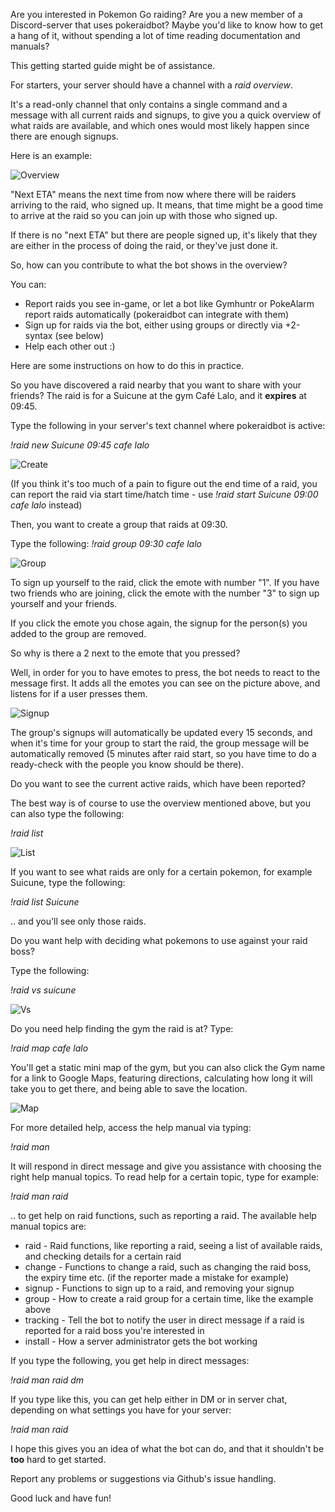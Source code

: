 Are you interested in Pokemon Go raiding? Are you a new member of a Discord-server that uses pokeraidbot? 
Maybe you'd like to know how to get a hang of it, without spending a lot of time reading documentation and manuals?

This getting started guide might be of assistance.

For starters, your server should have a channel with a *raid overview*.

It's a read-only channel that only contains a single command and a message with
all current raids and signups, to give you a quick overview of what raids are available, and which ones
would most likely happen since there are enough signups.

Here is an example:

![Overview](img/overview_en.png)

"Next ETA" means the next time from now where there will be raiders arriving to the raid, who signed up.
It means, that time might be a good time to arrive at the raid so you can join up with those who signed up.

If there is no "next ETA" but there are people signed up, it's likely that they are either in the process of
doing the raid, or they've just done it.

So, how can you contribute to what the bot shows in the overview?

You can:
* Report raids you see in-game, or let a bot like Gymhuntr or PokeAlarm report raids automatically (pokeraidbot can integrate with them)
* Sign up for raids via the bot, either using groups or directly via +2-syntax (see below)
* Help each other out :)

Here are some instructions on how to do this in practice.

So you have discovered a raid nearby that you want to share with your friends?
The raid is for a Suicune at the gym Café Lalo, and it **expires** at 09:45.

Type the following in your server's text channel where pokeraidbot is active:

*!raid new Suicune 09:45 cafe lalo*

![Create](img/en/started1.png)

(If you think it's too much of a pain to figure out the end time of a raid, you can report the raid via start 
time/hatch time - use *!raid start Suicune 09:00 cafe lalo* instead)

Then, you want to create a group that raids at 09:30.

Type the following:
*!raid group 09:30 cafe lalo*

![Group](img/en/started2.png)

To sign up yourself to the raid, click the emote with number "1". If you have two friends who are joining,
click the emote with the number "3" to sign up yourself and your friends.

If you click the emote you chose again, the signup for the person(s) you added to the group are removed.

So why is there a 2 next to the emote that you pressed?

Well, in order for you to have emotes to press, the bot needs to react to the message first.
It adds all the emotes you can see on the picture above, and listens for if a user presses them.

![Signup](img/en/started3.png)

The group's signups will automatically be updated every 15 seconds, and when it's time for your group to 
start the raid, the group message will be automatically removed (5 minutes after raid start, so you have time to
do a ready-check with the people you know should be there).

Do you want to see the current active raids, which have been reported? 

The best way is of course to use the overview mentioned above, but you can also type the following:

*!raid list*

![List](img/en/raidlist.png)

If you want to see what raids are only for a certain pokemon, for example Suicune, type the following:

*!raid list Suicune*

.. and you'll see only those raids.

Do you want help with deciding what pokemons to use against your raid boss?

Type the following:

*!raid vs suicune*

![Vs](img/en/vs.png)

Do you need help finding the gym the raid is at? Type:

*!raid map cafe lalo*

You'll get a static mini map of the gym, but you can also click the Gym name for a link to Google Maps,
featuring directions, calculating how long it will take you to get there, and being able to save the location. 

![Map](img/en/map.png)

For more detailed help, access the help manual via typing:

*!raid man*

It will respond in direct message and give you assistance with choosing the right help manual topics.
To read help for a certain topic, type for example:

*!raid man raid*

.. to get help on raid functions, such as reporting a raid. The available help manual topics are:

* raid - Raid functions, like reporting a raid, seeing a list of available raids, and checking details for a certain raid
* change - Functions to change a raid, such as changing the raid boss, the expiry time etc. (if the reporter made a mistake for example)
* signup - Functions to sign up to a raid, and removing your signup
* group - How to create a raid group for a certain time, like the example above
* tracking - Tell the bot to notify the user in direct message if a raid is reported for a raid boss you're interested in
* install - How a server administrator gets the bot working

If you type the following, you get help in direct messages:

*!raid man raid dm*

If you type like this, you can get help either in DM or in server chat, depending on what settings you have for your server:

*!raid man raid*

I hope this gives you an idea of what the bot can do, and that it shouldn't be **too** hard to get started.

Report any problems or suggestions via Github's issue handling.

Good luck and have fun!